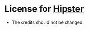 # License for [Hipster](https://github.com/AADHU2005/hipster)

* The credits should not be changed.
